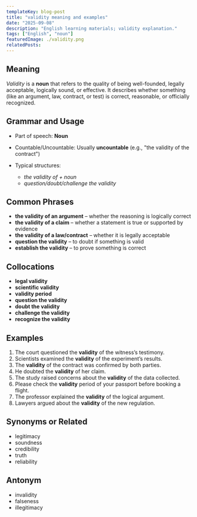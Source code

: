 ```yaml
---
templateKey: blog-post
title: "validity meaning and examples"
date: "2025-09-08"
description: "English learning materials; validity explanation."
tags: ["English", "noun"]
featuredImage: ./validity.png
relatedPosts:
---
```


## Meaning

_Validity_ is a **noun** that refers to the quality of being well-founded, legally acceptable, logically sound, or effective. It describes whether something (like an argument, law, contract, or test) is correct, reasonable, or officially recognized.

## Grammar and Usage

- Part of speech: **Noun**
- Countable/Uncountable: Usually **uncountable** (e.g., "the validity of the contract")
- Typical structures:

  - _the validity of + noun_
  - _question/doubt/challenge the validity_

## Common Phrases

- **the validity of an argument** – whether the reasoning is logically correct
- **the validity of a claim** – whether a statement is true or supported by evidence
- **the validity of a law/contract** – whether it is legally acceptable
- **question the validity** – to doubt if something is valid
- **establish the validity** – to prove something is correct

## Collocations

- **legal validity**
- **scientific validity**
- **validity period**
- **question the validity**
- **doubt the validity**
- **challenge the validity**
- **recognize the validity**

## Examples

1. The court questioned the **validity** of the witness’s testimony.
2. Scientists examined the **validity** of the experiment’s results.
3. The **validity** of the contract was confirmed by both parties.
4. He doubted the **validity** of her claim.
5. The study raised concerns about the **validity** of the data collected.
6. Please check the **validity** period of your passport before booking a flight.
7. The professor explained the **validity** of the logical argument.
8. Lawyers argued about the **validity** of the new regulation.

## Synonyms or Related

- legitimacy
- soundness
- credibility
- truth
- reliability

## Antonym

- invalidity
- falseness
- illegitimacy
